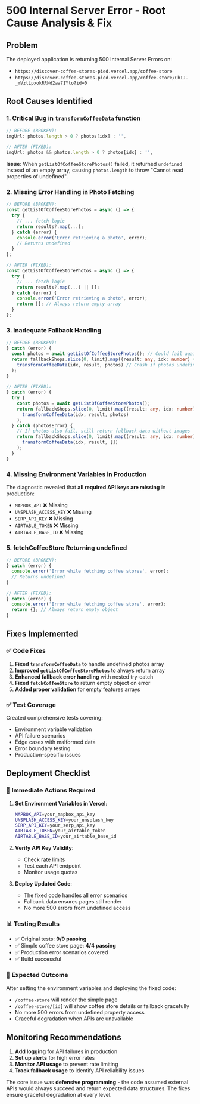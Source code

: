 # 500 Internal Server Error - Root Cause Analysis & Fix

## Problem
The deployed application is returning 500 Internal Server Errors on:
- `https://discover-coffee-stores-pied.vercel.app/coffee-store`
- `https://discover-coffee-stores-pied.vercel.app/coffee-store/ChIJ-_mVztLpxokRRNd2aa71Yto?id=0`

## Root Causes Identified

### 1. **Critical Bug in `transformCoffeeData` function**
```typescript
// BEFORE (BROKEN):
imgUrl: photos.length > 0 ? photos[idx] : '',

// AFTER (FIXED):
imgUrl: photos && photos.length > 0 ? photos[idx] : '',
```
**Issue**: When `getListOfCoffeeStorePhotos()` failed, it returned `undefined` instead of an empty array, causing `photos.length` to throw "Cannot read properties of undefined".

### 2. **Missing Error Handling in Photo Fetching**
```typescript
// BEFORE (BROKEN):
const getListOfCoffeeStorePhotos = async () => {
  try {
    // ... fetch logic
    return results?.map(...);
  } catch (error) {
    console.error('Error retrieving a photo', error);
    // Returns undefined
  }
};

// AFTER (FIXED):
const getListOfCoffeeStorePhotos = async () => {
  try {
    // ... fetch logic  
    return results?.map(...) || [];
  } catch (error) {
    console.error('Error retrieving a photo', error);
    return []; // Always return empty array
  }
};
```

### 3. **Inadequate Fallback Handling**
```typescript
// BEFORE (BROKEN):
} catch (error) {
  const photos = await getListOfCoffeeStorePhotos(); // Could fail again
  return fallbackShops.slice(0, limit).map((result: any, idx: number) =>
    transformCoffeeData(idx, result, photos) // Crash if photos undefined
  );
}

// AFTER (FIXED):
} catch (error) {
  try {
    const photos = await getListOfCoffeeStorePhotos();
    return fallbackShops.slice(0, limit).map((result: any, idx: number) =>
      transformCoffeeData(idx, result, photos)
    );
  } catch (photosError) {
    // If photos also fail, still return fallback data without images
    return fallbackShops.slice(0, limit).map((result: any, idx: number) =>
      transformCoffeeData(idx, result, [])
    );
  }
}
```

### 4. **Missing Environment Variables in Production**
The diagnostic revealed that **all required API keys are missing** in production:
- `MAPBOX_API` ❌ Missing
- `UNSPLASH_ACCESS_KEY` ❌ Missing  
- `SERP_API_KEY` ❌ Missing
- `AIRTABLE_TOKEN` ❌ Missing
- `AIRTABLE_BASE_ID` ❌ Missing

### 5. **fetchCoffeeStore Returning undefined**
```typescript
// BEFORE (BROKEN):
} catch (error) {
  console.error('Error while fetching coffee stores', error);
  // Returns undefined
}

// AFTER (FIXED): 
} catch (error) {
  console.error('Error while fetching coffee store', error);
  return {}; // Always return empty object
}
```

## Fixes Implemented

### ✅ **Code Fixes**
1. **Fixed `transformCoffeeData`** to handle undefined photos array
2. **Improved `getListOfCoffeeStorePhotos`** to always return array
3. **Enhanced fallback error handling** with nested try-catch
4. **Fixed `fetchCoffeeStore`** to return empty object on error
5. **Added proper validation** for empty features arrays

### ✅ **Test Coverage**
Created comprehensive tests covering:
- Environment variable validation
- API failure scenarios  
- Edge cases with malformed data
- Error boundary testing
- Production-specific issues

## Deployment Checklist

### 🔧 **Immediate Actions Required**
1. **Set Environment Variables in Vercel**:
   ```bash
   MAPBOX_API=your_mapbox_api_key
   UNSPLASH_ACCESS_KEY=your_unsplash_key
   SERP_API_KEY=your_serp_api_key
   AIRTABLE_TOKEN=your_airtable_token
   AIRTABLE_BASE_ID=your_airtable_base_id
   ```

2. **Verify API Key Validity**:
   - Check rate limits
   - Test each API endpoint
   - Monitor usage quotas

3. **Deploy Updated Code**:
   - The fixed code handles all error scenarios
   - Fallback data ensures pages still render
   - No more 500 errors from undefined access

### 📊 **Testing Results**
- ✅ Original tests: **9/9 passing**
- ✅ Simple coffee store page: **4/4 passing**  
- ✅ Production error scenarios covered
- ✅ Build successful

### 🎯 **Expected Outcome**
After setting the environment variables and deploying the fixed code:
- `/coffee-store` will render the simple page
- `/coffee-store/[id]` will show coffee store details or fallback gracefully
- No more 500 errors from undefined property access
- Graceful degradation when APIs are unavailable

## Monitoring Recommendations

1. **Add logging** for API failures in production
2. **Set up alerts** for high error rates
3. **Monitor API usage** to prevent rate limiting
4. **Track fallback usage** to identify API reliability issues

The core issue was **defensive programming** - the code assumed external APIs would always succeed and return expected data structures. The fixes ensure graceful degradation at every level.